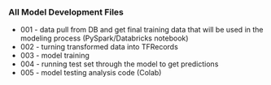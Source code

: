 ### All Model Development Files
* 001 - data pull from DB and get final training data that will be used in the modeling process (PySpark/Databricks notebook)
* 002 - turning transformed data into TFRecords
* 003 - model training
* 004 - running test set through the model to get predictions
* 005 - model testing analysis code (Colab)
